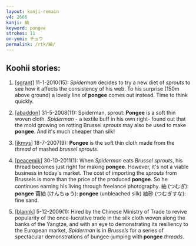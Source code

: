 ```yaml
---
layout: kanji-remain
v4: 2666
kanji: 紬
keyword: pongee
strokes: 11
on-yomi: チュウ
permalink: /rtk/紬/
---
```


## Koohii stories: 

1) [<a href="http://kanji.koohii.com/profile/sgrant">sgrant</a>] 11-1-2010(15): <em>Spiderman</em> decides to try a new diet of <em>sprouts</em> to see how it affects the consistency of his web. To his surprise (150m above ground) a lovely line of<strong> pongee</strong> comes out instead. Time to think quickly.

2) [<a href="http://kanji.koohii.com/profile/abaddon">abaddon</a>] 31-5-2008(11): Spiderman, sprout:<strong> Pongee</strong> is a soft thin woven cloth. <em>Spiderman</em> - a textile buff in his own right- found out that the mold growing on rotting Brussel <em>sprouts</em> may also be used to make<strong> pongee</strong>. And it&#039;s much cheaper than silk!

3) [<a href="http://kanji.koohii.com/profile/ikmys">ikmys</a>] 18-7-2007(9): <strong>Pongee</strong> is the soft thin cloth made from the <em>thread</em> of mashed <em>brussel sprouts</em>.

4) [<a href="http://kanji.koohii.com/profile/peacemik">peacemik</a>] 30-10-2011(1): When <em>Spiderman</em> eats <em>Brussel sprouts</em>, his thread becomes just right for making<strong> pongee</strong>. However, it&#039;s not a viable business in today&#039;s market. The cost of importing the <em>sprouts</em> from Brussels is more than the price of the produced<strong> pongee</strong>. So he continues earning his living through freelance photography. 紬 (つむぎ):<strong> pongee</strong> 繭紬 (けんちゅう):<strong> pongee</strong> (unbleached silk) 紬砂 (つむぎすな): fine sand.

5) [<a href="http://kanji.koohii.com/profile/blannk">blannk</a>] 5-12-2009(1): Hired by the Chinese Ministry of Trade to revive popularity of the once-lucrative trade in the silk cloth woven along the banks of the Yangtze, and with an eye to demonstrating its resiliency to the European market, <em>Spiderman</em> is in <em>Brussels</em> for a series of spectacular demonstrations of bungee-jumping with<strong> pongee</strong> <em>threads</em>.

